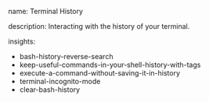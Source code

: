 name: Terminal History

description: Interacting with the history of your terminal.

insights:
  - bash-history-reverse-search
  - keep-useful-commands-in-your-shell-history-with-tags
  - execute-a-command-without-saving-it-in-history
  - terminal-incognito-mode
  - clear-bash-history
